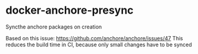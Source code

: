 # docker-anchore-presync
Syncthe anchore packages on creation

Based on this issue: https://github.com/anchore/anchore/issues/47
This reduces the build time in CI, because only small changes have to be synced
